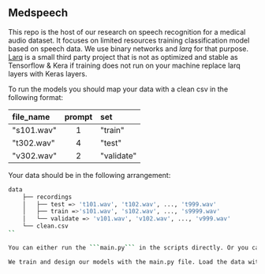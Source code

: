 ## Medspeech

This repo is the host of our research on speech recognition for a medical audio dataset. It focuses on limited resources training classification model based on speech data. We use binary networks and *larq* for that purpose.
[Larq](<https://larq.dev>) is a small third party project that is not as optimized and stable as Tensorflow & Kera if training does not run on your machine replace larq layers with Keras layers.

To run the models you should map your data with a clean csv in the following format:


| file_name       | prompt | set        |
|:----------------|:------:|:-----------|
| "s101.wav"      | 1      | "train"    |
| "t302.wav"      | 4      | "test"     |
| "v302.wav"      | 2      | "validate" |




Your data should be in the following arrangement:

```bash
data
	├── recordings
	│   ├── test => 't101.wav', 't102.wav', ..., 't999.wav'
	│   ├── train =>'s101.wav', 's102.wav', ..., 's9999.wav'
	│   └── validate => 'v101.wav', 'v102.wav', ..., 'v999.wav'
	└── clean.csv
``

You can either run the ```main.py``` in the scripts directly. Or you can run the ```medspeech.py``` file. Cleaning the data before running the models is crucial.

We train and design our models with the main.py file. Load the data with ```pipeline.py```. Code formatted with Black. We pip install the requirement automatically with ```bash setup.sh```. 
